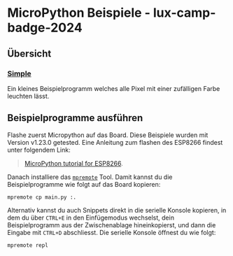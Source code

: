 # MicroPython Beispiele - lux-camp-badge-2024

## Übersicht

### [Simple](Simple/main.py)

Ein kleines Beispielprogramm welches alle Pixel mit einer zufälligen Farbe
leuchten lässt.

## Beispielprogramme ausführen

Flashe zuerst Micropython auf das Board. Diese Beispiele wurden mit Version v1.23.0
getested. Eine Anleitung zum flashen des ESP8266 findest unter folgendem Link:

> [MicroPython tutorial for ESP8266](https://docs.micropython.org/en/latest/esp8266/tutorial/intro.html#deploying-the-firmware).

Danach installiere das
[`mpremote`](https://docs.micropython.org/en/latest/reference/mpremote.html) Tool.
Damit kannst du die Beispielprogramme wie folgt auf das Board kopieren:

    mpremote cp main.py :.

Alternativ kannst du auch Snippets direkt in die serielle Konsole kopieren,
in dem du über `CTRL+E` in den Einfügemodus wechselst, dein Beispielprogramm
aus der Zwischenablage hineinkopierst, und dann die Eingabe mit `CTRL+D`
abschliesst. Die serielle Konsole öffnest du wie folgt:

    mpremote repl

